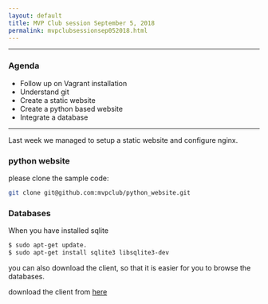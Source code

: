 ```yaml
---
layout: default
title: MVP Club session September 5, 2018
permalink: mvpclubsessionsep052018.html
---
```


---

### Agenda

- Follow up on Vagrant installation
- Understand git
- Create a static website
- Create a python based website
- Integrate a database


---

Last week we managed to setup a static website and configure nginx.


### python website
please clone the sample code:

```bash
git clone git@github.com:mvpclub/python_website.git
```

### Databases
When you have installed sqlite
```bash
$ sudo apt-get update.
$ sudo apt-get install sqlite3 libsqlite3-dev
```
you can also download the client,
so that it is easier for you to browse the databases.

download the client from [here](https://sqlitebrowser.org/)
